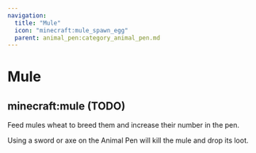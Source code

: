 ```yaml
---
navigation:
  title: "Mule"
  icon: "minecraft:mule_spawn_egg"
  parent: animal_pen:category_animal_pen.md
---
```


# Mule

## minecraft:mule (TODO)

<GameScene zoom={4}>
  <Entity id="minecraft:mule" />
</GameScene>

<ItemImage id="minecraft:wheat" />

Feed mules wheat to breed them and increase their number in the pen.

<ItemImage id="minecraft:diamond_sword" />

Using a sword or axe on the Animal Pen will kill the mule and drop its loot.

